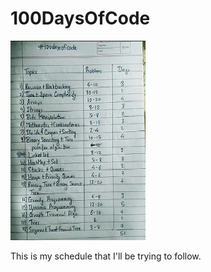 # 100DaysOfCode

![](https://github.com/Mayuri0612/100DaysOfCode/blob/master/schedules.jpg)

This is my schedule that I'll be trying to follow.
